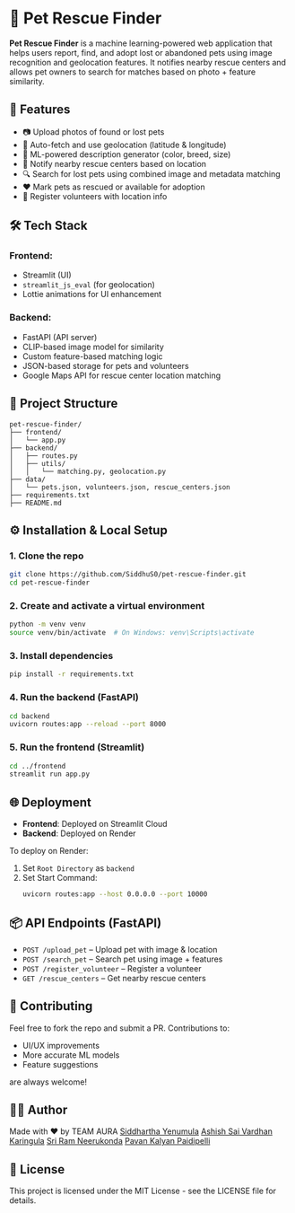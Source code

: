 # 🐾 Pet Rescue Finder

**Pet Rescue Finder** is a machine learning-powered web application that helps users report, find, and adopt lost or abandoned pets using image recognition and geolocation features. It notifies nearby rescue centers and allows pet owners to search for matches based on photo + feature similarity.

## 🚀 Features

- 📷 Upload photos of found or lost pets
- 📍 Auto-fetch and use geolocation (latitude & longitude)
- 🧠 ML-powered description generator (color, breed, size)
- 🧭 Notify nearby rescue centers based on location
- 🔍 Search for lost pets using combined image and metadata matching
- ❤️ Mark pets as rescued or available for adoption
- 📝 Register volunteers with location info

## 🛠 Tech Stack

### Frontend:
- Streamlit (UI)
- `streamlit_js_eval` (for geolocation)
- Lottie animations for UI enhancement

### Backend:
- FastAPI (API server)
- CLIP-based image model for similarity
- Custom feature-based matching logic
- JSON-based storage for pets and volunteers
- Google Maps API for rescue center location matching

## 📁 Project Structure

```
pet-rescue-finder/
├── frontend/
│   └── app.py
├── backend/
│   ├── routes.py
│   ├── utils/
│   │   └── matching.py, geolocation.py
├── data/
│   └── pets.json, volunteers.json, rescue_centers.json
├── requirements.txt
├── README.md
```

## ⚙️ Installation & Local Setup

### 1. Clone the repo

```bash
git clone https://github.com/SiddhuS0/pet-rescue-finder.git
cd pet-rescue-finder
```

### 2. Create and activate a virtual environment

```bash
python -m venv venv
source venv/bin/activate  # On Windows: venv\Scripts\activate
```

### 3. Install dependencies

```bash
pip install -r requirements.txt
```

### 4. Run the backend (FastAPI)

```bash
cd backend
uvicorn routes:app --reload --port 8000
```

### 5. Run the frontend (Streamlit)

```bash
cd ../frontend
streamlit run app.py
```

## 🌐 Deployment

- **Frontend**: Deployed on Streamlit Cloud
- **Backend**: Deployed on Render

To deploy on Render:
1. Set `Root Directory` as `backend`
2. Set Start Command:  
   ```bash
   uvicorn routes:app --host 0.0.0.0 --port 10000
   ```

## 📦 API Endpoints (FastAPI)

- `POST /upload_pet` – Upload pet with image & location
- `POST /search_pet` – Search pet using image + features
- `POST /register_volunteer` – Register a volunteer
- `GET /rescue_centers` – Get nearby rescue centers

## 🤝 Contributing

Feel free to fork the repo and submit a PR. Contributions to:
- UI/UX improvements
- More accurate ML models
- Feature suggestions

are always welcome!

## 🧑‍💻 Author

Made with ❤️ by TEAM AURA
[Siddhartha Yenumula](https://github.com/SiddhuS0)
[Ashish Sai Vardhan Karingula](https://github.com/ashishsai-2611)
[Sri Ram Neerukonda](https://github.com/NSriram27)
[Pavan Kalyan Paidipelli](https://github.com/pavan123kalyan)


## 📄 License

This project is licensed under the MIT License - see the LICENSE file for details.
